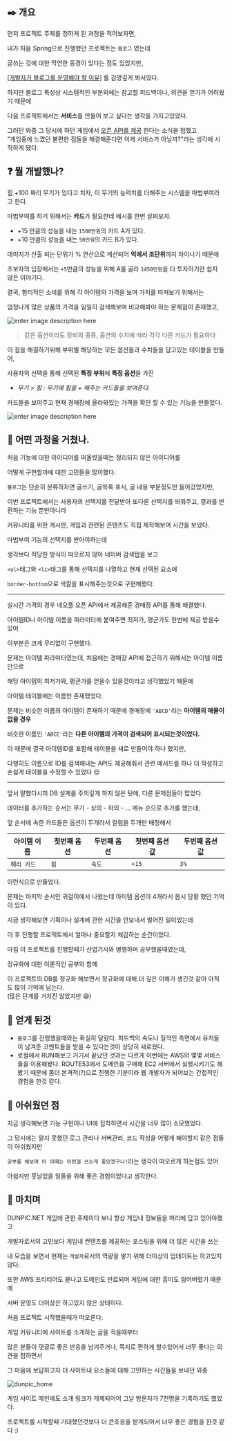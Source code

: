## ✒️ 개요

먼저 프로젝트 주제를 정하게 된 과정을 적어보자면,

내가 처음 Spring으로 진행했던 프로젝트는 `블로그` 였는데

글쓰는 것에 대한 막연한 동경이 있다는 점도 있었지만,

[[개발자가 블로그를 운영해야 할 이유]](https://taegon.kim/archives/7107) 를 감명깊게 봐서였다.

하지만 블로그 특성상 시스템적인 부분외에는 참고할 피드백이나, 의견을 얻기가 어려웠기 때문에

다음 프로젝트에서는 **서비스**를 만들어 보고 싶다는 생각을 가지고있었다.

그러던 와중 그 당시에 하던 게임에서 [오픈 API를 제공](https://developers.neople.co.kr) 한다는 소식을 접했고  
"게임중에 느꼈던 불편한 점들을 해결해준다면 이게 서비스가 아닐까?"라는 생각에 시작하게 됐다.

## ❓ 뭘 개발했나?

힘 +100 짜리 무기가 있다고 치자, 이 무기의 능력치를 더해주는 시스템을 마법부여라고 한다.

마법부여를 하기 위해서는 **카드**가 필요한데 예시를 한번 살펴보자.

-   +15 만큼의 성능을 내는 `1500만원`의 카드 A가 있다.
-   +10 만큼의 성능을 내는 `50만원`의 카드 B가 있다.

데미지가 산출 되는 단위가 % 연산으로 계산되어 **억에서 조단위**까지 차이나기 때문에

초보자의 입장에서는 `+5`만큼의 성능을 위해 A를 골라 `1450만원`을 더 투자하기란 쉽지 않은 이야기다.

결국, 합리적인 소비를 위해 각 아이템의 가격을 보며 가치를 따져보기 위해서는

엄청나게 많은 상품의 가격을 일일히 검색해보며 비교해봐야 하는 문제점이 존재했고,

![enter image description here](https://i.imgur.com/zdZSHjH.png)

> 같은 옵션이라도 장비의 종류, 옵션의 수치에 따라 각각 다른 카드가 필요하다

이 점을 해결하기위해 부위별 해당하는 모든 옵션들과 수치들을 담고있는 테이블을 만들어,

사용자의 선택을 통해 선택된 **특정 부위**에 **특정 옵션**을 가진

-   _무기 > 힘 : 무기에 힘을 + 해주는 카드들을 보여준다._

카드들을 보여주고 현재 경매장에 올라와있는 가격을 확인 할 수 있는 기능을 만들었다.

![enter image description here](https://i.imgur.com/u2adZ9y.gif)

## 👀 어떤 과정을 거쳤나.

처음 기능에 대한 아이디어를 떠올렸을때는 정리되지 않은 아이디어를

어떻게 구현할까에 대한 고민들을 많이했다.

`블로그`는 단순히 분류하자면 글쓰기, 글목록 표시, 글 내용 부분정도만 들어갔었지만,

이번 프로젝트에서는 사용자의 선택지를 전달받아 또다른 선택지를 띄워주고, 결과를 반환하는 기능 뿐만아니라

커뮤니티를 위한 게시판, 게임과 관련된 콘텐츠도 직접 제작해보며 시간을 보냈다.

마법부여 기능의 선택지를 받아야하는데

생각보다 적당한 방식이 떠오르지 않아 네이버 검색탭을 보고

`<ul>`태그와 `<li>`태그를 통해 선택지를 나열하고 현재 선택된 요소에

`border-bottom`으로 색깔을 표시해주는것으로 구현해봤다.

---

실시간 가격의 경우 네오플 오픈 API에서 제공해준 경매장 API를 통해 해결했다.

아이템ID나 아이템 이름을 파라미터에 붙여주면 최저가, 평균가도 한번에 제공 받을수 있어

이부분은 크게 무리없이 구현했다.

문제는 아이템 파라미터였는데, 처음에는 경매장 API에 접근하기 위해서는 아이템 이름만으로

해당 아이템의 최저가와, 평균가를 얻을수 있을것이라고 생각했었기 때문에

아이템 테이블에는 이름만 존재했었다.

문제는 비슷한 이름의 아이템이 존재하기 때문에 경매장에 `'ABCD'`라는 **아이템의 매물이 없을 경우**

비슷한 이름인 `'ABCE'`라는 **다른 아이템의 가격이 검색되어 표시되는것이었다.**

이 때문에 결국 아이템ID를 포함해 테이블을 새로 만들어야 하나 했지만,

다행히도 이름으로 ID를 검색해내는 API도 제공해줘서 관련 메서드를 하나 더 작성하고 손쉽게 테이블을 수정할 수 있었다 😌

---

앞서 말했다시피 DB 설계를 주의깊게 하지 않은 탓에, 다른 문제점들이 많았다.

데이터를 추가하는 순서는 무기 - 상의 - 하의 - ... 메뉴 순으로 추가를 했는데,

앞 순서에 속한 카드들은 옵션이 두개라서 컬럼을 두개만 배정해서

| 아이템 이름 | 첫번째 옵션 | 두번째 옵션 | 첫번째 옵션 값 | 두번째 옵션 값 |
| --- | --- | --- | --- | --- |
| `해리 카드` | `힘` | `속도` | `+15` | `3%` |

이런식으로 만들었다.

문제는 마지막 순서인 귀걸이에서 나왔는데 아이템 옵션이 4개라서 몹시 당황 했던 기억이 있다.

지금 생각해보면 기획이나 설계에 관한 시간을 안보내서 벌어진 일이었는데

이 후 진행할 프로젝트에서 얼마나 중요할지 체감하는 순간이었다.

마침 이 프로젝트를 진행할때가 산업기사와 병행하며 공부했을때였는데,

정규화에 대한 이론적인 공부와 함께

이 프로젝트의 DB를 정규화 해보면서 정규화에 대해 더 깊은 이해가 생긴것 같아 아직도 많이 기억에 남는다.  
(많은 단계를 거치진 않았지만 😅)

## 📘 얻게 된것

-   `블로그`를 진행했을때와는 확실히 달랐다. 피드백의 속도나 질적인 측면에서 유저들이 남겨준 코멘트들을 받을 수 있다는것이 상당히 새로웠다.
-   로컬에서 RUN해보고 거기서 끝났던 것과는 다르게 이번에는 AWS의 몇몇 서비스들을 이용해봤다. ROUTE53에서 도메인을 구매해 EC2 서버에서 실행시키기도 해봤기 때문에 좀더 본격적(?)으로 진행한 기분이라 웹 개발자가 되어보는 간접적인 경험을 한것 같다.

## 📝 아쉬웠던 점

지금 생각해보면 기능 구현이나 UI에 집착하면서 시간을 너무 많이 소모했었다.

그 당시에는 알지 못했던 로그 관리나 서버관리, 코드 작성을 어떻게 해야할지 같은 점들이 아쉬웠지만

`공부를 해보며 아 이때는 이런걸 쓰는게 좋았겠구나!`라는 생각이 떠오르게 하는점도 있어

아쉽지만 훗날있을 일들을 위해 좋은 경험이었다고 생각한다.

## 🌈 마치며

DUNPIC.NET 게임에 관한 주제이다 보니 항상 게임내 정보들을 머리에 담고 있어야했고

개발자로서의 고민보다 게임내 컨텐츠를 제공하는 포스팅을 위해 더 많은 시간을 쓰는

내 모습을 보면서 현재는 `개발자`로서의 역량을 쌓기 위해 더이상의 업데이트는 하고있지 않다.

또한 AWS 프리티어도 끝나고 도메인도 만료되며 게임에 대한 흥미도 잃어버렸기 때문에

서버 운영도 더이상은 하고있지 않은 상태이다.

처음 프로젝트 시작했을때가 떠오른다.

게임 커뮤니티에 사이트를 소개하는 글을 적을때부터

많은 분들이 댓글로 좋은 반응을 남겨주거나, 쪽지로 편하게 할수있어서 너무 좋다는 의견을 접하면서

그 마음에 보답하고자 더 사이트내 요소들에 대해 고민하는 시간들을 보내던 와중

![dunpic_home](https://i.imgur.com/gizJ2zv.jpg)

게임 사이트 메인에도 소개 링크가 개제되어어 그날 방문자가 7천명을 기록하기도 했었다.

프로젝트를 시작할때 기대했던것보다 더 큰호응을 받게되어서 너무 좋은 경험을 한것 같다 :)
